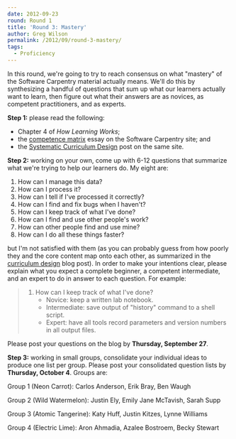 ```yaml
---
date: 2012-09-23
round: Round 1
title: 'Round 3: Mastery'
author: Greg Wilson
permalink: /2012/09/round-3-mastery/
tags:
  - Proficiency
---
```

In this round, we're going to try to reach consensus on what "mastery" of the Software Carpentry material actually means. We'll do this by synthesizing a handful of questions that sum up what our learners actually want to learn, then figure out what their answers are as novices, as competent practitioners, and as experts.

**Step 1:** please read the following:

*   Chapter 4 of <cite>How Learning Works</cite>;
*   the [competence matrix][1] essay on the Software Carpentry site; and
*   the [Systematic Curriculum Design][2] post on the same site.

**Step 2:** working on your own, come up with 6-12 questions that summarize what we're trying to help our learners do. My eight are:

1.  How can I manage this data?
2.  How can I process it?
3.  How can I tell if I've processed it correctly?
4.  How can I find and fix bugs when I haven't?
5.  How can I keep track of what I've done?
6.  How can I find and use other people's work?
7.  How can other people find and use mine?
8.  How can I do all these things faster?

but I'm not satisfied with them (as you can probably guess from how poorly they and the core content map onto each other, as summarized in the [curriculum design][2] blog post). In order to make your intentions clear, please explain what you expect a complete beginner, a competent intermediate, and an expert to do in answer to each question. For example:

> 1.  How can I keep track of what I've done? 
>     *   Novice: keep a written lab notebook.
>     *   Intermediate: save output of "history" command to a shell script.
>     *   Expert: have all tools record parameters and version numbers in all output files.

Please post your questions on the blog by **Thursday, September 27**.

**Step 3:** working in small groups, consolidate your individual ideas to produce one list per group. Please post your consolidated question lists by **Thursday, October 4**. Groups are:

Group 1 (Neon Carrot): Carlos Anderson, Erik Bray, Ben Waugh

Group 2 (Wild Watermelon): Justin Ely, Emily Jane McTavish, Sarah Supp

Group 3 (Atomic Tangerine): Katy Huff, Justin Kitzes, Lynne Williams

Group 4 (Electric Lime): Aron Ahmadia, Azalee Bostroem, Becky Stewart

 [1]: http://software-carpentry.org/4_0/essays/competence-matrix/
 [2]: http://software-carpentry.org/2012/09/systematic-curriculum-design/
